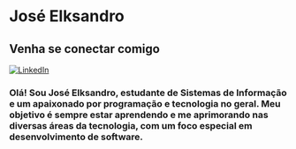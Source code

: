 # José Elksandro
## Venha se conectar comigo
[![LinkedIn](https://img.shields.io/badge/LinkedIn-0077B5?style=for-the-badge&logo=linkedin&logoColor=white)](www.linkedin.com/in/elksandro-silva-5a7998240/)
### Olá! Sou José Elksandro, estudante de Sistemas de Informação e um apaixonado por programação e tecnologia no geral. Meu objetivo é sempre estar aprendendo e me aprimorando nas diversas áreas da tecnologia, com um foco especial em desenvolvimento de software.
